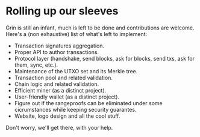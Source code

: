 # Rolling up our sleeves

Grin is still an infant, much is left to be done and contributions are welcome. Here's a (non exhaustive) list of what's left to implement:

  * Transaction signatures aggregation.
  * Proper API to author transactions.
  * Protocol layer (handshake, send blocks, ask for blocks, send txs, ask for them, sync,  etc.).
  * Maintenance of the UTXO set and its Merkle tree.
  * Transaction pool and related validation.
  * Chain logic and related validation.
  * Efficient miner (as a distinct project).
  * User-friendly wallet (as a distinct project).
  * Figure out if the rangeproofs can be eliminated under some cicrumstances while keeping security guarantes.
  * Website, logo design and all the cool stuff.

Don't worry, we'll get there, with your help.

